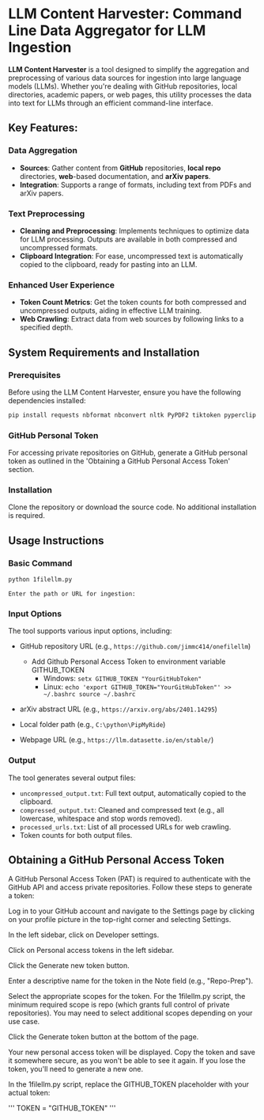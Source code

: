 
# LLM Content Harvester: Command Line Data Aggregator for LLM Ingestion

**LLM Content Harvester** is a tool designed to simplify the aggregation and preprocessing of various data sources for ingestion into large language models (LLMs). Whether you're dealing with GitHub repositories, local directories, academic papers, or web pages, this utility processes the data into text for LLMs through an efficient command-line interface.

## Key Features:

### Data Aggregation
- **Sources**: Gather content from **GitHub** repositories, **local repo** directories, **web**-based documentation, and **arXiv papers**.
- **Integration**: Supports a range of formats, including text from PDFs and arXiv papers.

### Text Preprocessing
- **Cleaning and Preprocessing**: Implements techniques to optimize data for LLM processing. Outputs are available in both compressed and uncompressed formats.
- **Clipboard Integration**: For ease, uncompressed text is automatically copied to the clipboard, ready for pasting into an LLM.

### Enhanced User Experience
- **Token Count Metrics**: Get the token counts for both compressed and uncompressed outputs, aiding in effective LLM training.
- **Web Crawling**: Extract data from web sources by following links to a specified depth.


## System Requirements and Installation

### Prerequisites
Before using the LLM Content Harvester, ensure you have the following dependencies installed:
```bash
pip install requests nbformat nbconvert nltk PyPDF2 tiktoken pyperclip
```

### GitHub Personal Token
For accessing private repositories on GitHub, generate a GitHub personal token as outlined in the 'Obtaining a GitHub Personal Access Token' section.

### Installation
Clone the repository or download the source code. No additional installation is required.

## Usage Instructions

### Basic Command
```bash
python 1filellm.py
```
```
Enter the path or URL for ingestion:
```

### Input Options
The tool supports various input options, including:
- GitHub repository URL (e.g., `https://github.com/jimmc414/onefilellm`)
  - Add Github Personal Access Token to environment variable GITHUB_TOKEN
    - Windows: ``` setx GITHUB_TOKEN "YourGitHubToken" ```
    - Linux: ``` echo 'export GITHUB_TOKEN="YourGitHubToken"' >> ~/.bashrc
                 source ~/.bashrc ```

- arXiv abstract URL (e.g., `https://arxiv.org/abs/2401.14295`)
- Local folder path (e.g., `C:\python\PipMyRide`)
- Webpage URL (e.g., `https://llm.datasette.io/en/stable/`)

### Output
The tool generates several output files:
- `uncompressed_output.txt`: Full text output, automatically copied to the clipboard.
- `compressed_output.txt`: Cleaned and compressed text (e.g., all lowercase, whitespace and stop words removed).
- `processed_urls.txt`: List of all processed URLs for web crawling.
- Token counts for both output files.

## Obtaining a GitHub Personal Access Token

A GitHub Personal Access Token (PAT) is required to authenticate with the GitHub API and access private repositories. Follow these steps to generate a token:

Log in to your GitHub account and navigate to the Settings page by clicking on your profile picture in the top-right corner and selecting Settings.

In the left sidebar, click on Developer settings.

Click on Personal access tokens in the left sidebar.

Click the Generate new token button.

Enter a descriptive name for the token in the Note field (e.g., "Repo-Prep").

Select the appropriate scopes for the token. For the 1filellm.py script, the minimum required scope is repo (which grants full control of private repositories). You may need to select additional scopes depending on your use case.

Click the Generate token button at the bottom of the page.

Your new personal access token will be displayed. Copy the token and save it somewhere secure, as you won't be able to see it again. If you lose the token, you'll need to generate a new one.

In the 1filellm.py script, replace the GITHUB_TOKEN placeholder with your actual token:

'''
TOKEN = "GITHUB_TOKEN"
'''


